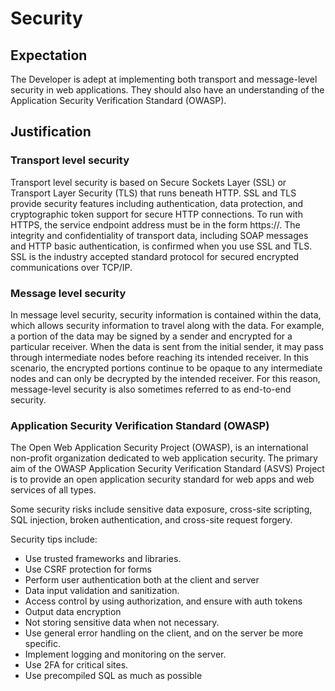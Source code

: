 # Security

## Expectation
The Developer is adept at implementing both transport and message-level security in web applications. They should also have an understanding of the Application Security Verification Standard (OWASP).

## Justification

### Transport level security
Transport level security is based on Secure Sockets Layer (SSL) or Transport Layer Security (TLS) that runs beneath HTTP. SSL and TLS provide security features including authentication, data protection, and cryptographic token support for secure HTTP connections. To run with HTTPS, the service endpoint address must be in the form https://. The integrity and confidentiality of transport data, including SOAP messages and HTTP basic authentication, is confirmed when you use SSL and TLS. 
SSL is the industry accepted standard protocol for secured encrypted communications over TCP/IP.

### Message level security
In message level security, security information is contained within the data, which allows security information to travel along with the data. For example, a portion of the data may be signed by a sender and encrypted for a particular receiver. When the data is sent from the initial sender, it may pass through intermediate nodes before reaching its intended receiver. In this scenario, the encrypted portions continue to be opaque to any intermediate nodes and can only be decrypted by the intended receiver. For this reason, message-level security is also sometimes referred to as end-to-end security.

###  Application Security Verification Standard (OWASP)
The Open Web Application Security Project (OWASP), is an international non-profit organization dedicated to web application security. The primary aim of the OWASP Application Security Verification Standard (ASVS) Project is to provide an open application security standard for web apps and web services of all types.

Some security risks include sensitive data exposure, cross-site scripting, SQL injection, broken authentication, and cross-site request forgery.

Security tips include:
- Use trusted frameworks and libraries.
- Use CSRF protection for forms
- Perform user authentication both at the client and server
- Data input validation and sanitization.
- Access control by using authorization, and ensure with auth tokens
- Output data encryption
- Not storing sensitive data when not necessary.
- Use general error handling on the client, and on the server be more specific. 
- Implement logging and monitoring on the server.
- Use 2FA for critical sites.
- Use precompiled SQL as much as possible
